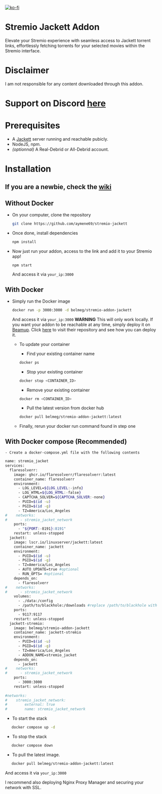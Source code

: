 [![ko-fi](https://ko-fi.com/img/githubbutton_sm.svg)](https://ko-fi.com/P5P2TUSN3)

# Stremio Jackett Addon
Elevate your Stremio experience with seamless access to Jackett torrent links, effortlessly fetching torrents for your selected movies within the Stremio interface.

# Disclaimer
I am not responsible for any content downloaded through this addon.

# Support on Discord [here](https://discord.gg/7yZ5PzaPYb)

# Prerequisites
- A [Jackett](https://github.com/Jackett/Jackett) server running and reachable pubicly.
- NodeJS, npm.
- *(optionnal)* A Real-Debrid or All-Debrid account.

# Installation
## If you are a newbie, check the [wiki](https://github.com/aymene69/stremio-jackett/wiki)

## Without Docker
- On your computer, clone the repository
    ```sh
    git clone https://github.com/aymene69/stremio-jackett
    ```
- Once done, install dependencies
    ```sh
    npm install
    ````
- Now just run your addon, access to the link and add it to your Stremio app!
    ```
    npm start
    ```
    And access it via `your_ip:3000`
## With Docker
- Simply run the Docker image
    ```sh
    docker run -p 3000:3000 -d belmeg/stremio-addon-jackett
    ```
    And access it via `your_ip:3000`
**WARNING** This will only work locally. If you want your addon to be reachable at any time, simply deploy it on [Beamup](https://github.com/Stremio/stremio-beamup-cli). Click [here](https://github.com/Stremio/stremio-beamup-cli) to visit their repository and see how you can deploy it.

  - To update your container
 
    - Find your existing container name
    ```sh
    docker ps
    ```

    - Stop your existing container
    ```sh
    docker stop <CONTAINER_ID>
    ```
    
    - Remove your existing container
    ```sh
    docker rm <CONTAINER_ID>
    ```

    - Pull the latest version from docker hub
    ```sh
    docker pull belmeg/stremio-addon-jackett:latest
    ```

  - Finally, rerun your docker run command found in step one

## With Docker compose (Recommended)

    - Create a docker-compose.yml file with the following contents

```sh
name: stremio_jacket
services:
  flaresolverr:
    image: ghcr.io/flaresolverr/flaresolverr:latest
    container_name: flaresolverr
    environment:
      - LOG_LEVEL=${LOG_LEVEL:-info}
      - LOG_HTML=${LOG_HTML:-false}
      - CAPTCHA_SOLVER=${CAPTCHA_SOLVER:-none}
      - PUID=$(id -u)
      - PGID=$(id -g)
      - TZ=America/Los_Angeles
#    networks:
#      - stremio_jacket_network
    ports:
      - "${PORT:-8191}:8191"
    restart: unless-stopped
  jackett:
    image: lscr.io/linuxserver/jackett:latest
    container_name: jackett
    environment:
      - PUID=$(id -u)
      - PGID=$(id -g)
      - TZ=America/Los_Angeles
      - AUTO_UPDATE=true #optional
      - RUN_OPTS= #optional
    depends_on:
      - flaresolverr
#    networks:
#      - stremio_jacket_network
    volumes:
      - ./data:/config
      - /path/to/blackhole:/downloads #replace /path/to/blackhole with your download directory
    ports:
      - 9117:9117
    restart: unless-stopped
  jackett-stremio:
    image: belmeg/stremio-addon-jackett
    container_name: jackett-stremio
    environment:
      - PUID=$(id -u)
      - PGID=$(id -g)
      - TZ=America/Los_Angeles
      - ADDON_NAME=stremio_jacket
    depends_on:
      - jackett
#    networks:
#      - stremio_jacket_network
    ports:
      - 3000:3000
    restart: unless-stopped
    
#networks:
#    stremio_jacket_network:
#        external: true
#        name: stremio_jacket_network
```

  - To start the stack
   ```sh
      docker compose up -d
   ```
  - To stop the stack
   ```sh
      docker compose down
   ```
  - To pull the latest image.
   ```sh
      docker pull belmeg/stremio-addon-jackett:latest
   ```
And access it via `your_ip:3000`

I recommend also deploying Nginx Proxy Manager and securing your network with SSL.
